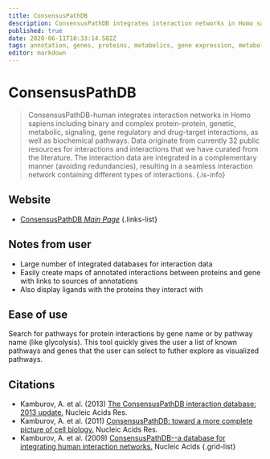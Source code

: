 ```yaml
---
title: ConsensusPathDB
description: ConsensusPathDB integrates interaction networks in Homo sapiens including binary and complex protein-protein, genetic, metabolic, signaling, gene regulatory and drug-target interactions, as well as biochemical pathways.
published: true
date: 2020-06-11T10:33:14.582Z
tags: annotation, genes, proteins, metabolics, gene expression, metabolic pathways, gene annotation
editor: markdown
---
```


# ConsensusPathDB

> ConsensusPathDB-human integrates interaction networks in Homo sapiens including binary and complex protein-protein, genetic, metabolic, signaling, gene regulatory and drug-target interactions, as well as biochemical pathways. Data originate from currently 32 public resources for interactions and interactions that we have curated from the literature. The interaction data are integrated in a complementary manner (avoiding redundancies), resulting in a seamless interaction network containing different types of interactions.
{.is-info}


## Website

- [ConsensusPathDB *Main Page*](http://cpdb.molgen.mpg.de/)
{.links-list}


## Notes from user
- Large number of integrated databases for interaction data
- Easily create maps of annotated interactions between proteins and gene with links to sources of annotations
- Also display ligands with the proteins they interact with


## Ease of use
Search for pathways for protein interactions by gene name or by pathway name (like glycolysis). This tool quickly gives the user a list of known pathways and genes that the user can select to futher explore as visualized pathways.


## Citations

- Kamburov, A. et al. (2013) [The ConsensusPathDB interaction database: 2013 update.](https://academic.oup.com/nar/article/41/D1/D793/1053502) Nucleic Acids Res.
-	Kamburov, A. et al. (2011) [ConsensusPathDB: toward a more complete picture of cell biology.](https://academic.oup.com/nar/article/39/suppl_1/D712/2507354) Nucleic Acids Res.
-	Kamburov, A. et al. (2009) [ConsensusPathDB--a database for integrating human interaction networks.](https://academic.oup.com/nar/article/37/suppl_1/D623/1005985) Nucleic Acids
{.grid-list}
